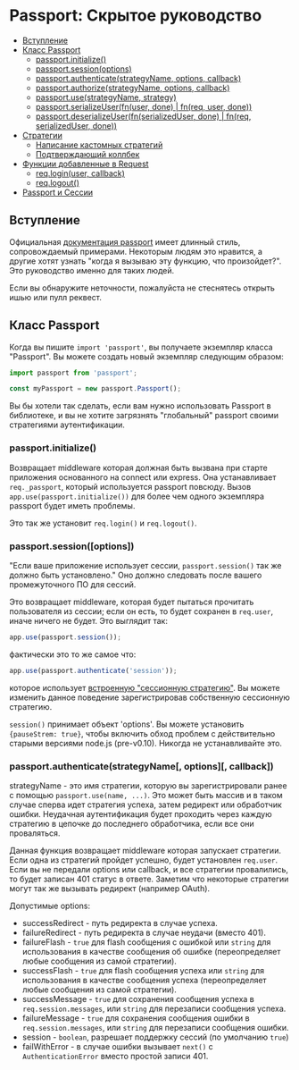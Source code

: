 # Passport: Скрытое руководство

* [Вступление](#вступление)
* [Класс Passport](#класс-passport)
  * [passport.initialize()](#passportinitialize)
  * [passport.session(options)](#passportsessionoptions)
  * [passport.authenticate(strategyName, options, callback)](#passportauthenticatestrategyname-options-callback)
  * [passport.authorize(strategyName, options, callback)](#passportauthorizestrategyname-options-callback)
  * [passport.use(strategyName, strategy)](#passportusestrategyname-strategy)
  * [passport.serializeUser(fn(user, done) | fn(req, user, done))](#passportserializeuserfnuser-done--fnreq-user-done)
  * [passport.deserializeUser(fn(serializedUser, done) | fn(req, serializedUser, done))](#passportdeserializeuserfnserializeduser-done--fnreq-serializeduser-done)
* [Стратегии](#strategies)
  * [Написание кастомных стратегий](#writing-custom-strategies)
  * [Подтверждающий коллбек](#verify-callback)
* [Функции добавленные в Request](#functions-added-to-the-request)
  * [req.login(user, callback)](#reqloginuser-callback)
  * [req.logout()](#reqlogout)
* [Passport и Сессии](#passport-and-sessions)

## Вступление

Официальная [документация passport](http://www.passportjs.org/docs/) имеет длинный стиль, сопровождаемый примерами. Некоторым людям это нравится, а другие хотят узнать "когда я вызываю эту функцию, что произойдет?". Это руководство именно для таких людей.

Если вы обнаружите неточности, пожалуйста не стеснятесь открыть ишью или пулл реквест.

## Класс Passport

Когда вы пишите `import 'passport'`, вы получаете экземпляр класса "Passport". Вы можете создать новый экземпляр следующим образом:

```js
import passport from 'passport';

const myPassport = new passport.Passport();
```

Вы бы хотели так сделать, если вам нужно использовать Passport в библиотеке, и вы не хотите загрязнять "глобальный" passport своими стратегиями аутентификации.

### passport.initialize()

Возвращает middleware которая должная быть вызвана при старте приложения основанного на connect или express. Она устанавливает `req._passport`, который используетcя passport повсюду. Вызов `app.use(passport.initialize())` для более чем одного экземпляра passport будет иметь проблемы.

Это так же установит `req.login()` и `req.logout()`.

### passport.session(\[options])

"Если ваше приложение использует сессии, `passport.session()` так же должно быть установлено." Оно должно следовать после вашего промежуточного ПО для сессий.

Это возвращает middleware, которая будет пытаться прочитать пользователя из сессии; если он есть, то будет сохранен в `req.user`, иначе ничего не будет. Это выглядит так:

```js
app.use(passport.session());
```

фактически это то же самое что:

```js
app.use(passport.authenticate('session'));
```

которое использует [встроенную "сессионную стратегию"](https://github.com/jaredhanson/passport/blob/2327a36e7c005ccc7134ad157b2f258b57aa0912/lib/strategies/session.js). Вы можете изменить данное поведение зарегистрировав собственную сессионную стратегию.

`session()` принимает объект 'options'. Вы можете установить `{pauseStrem: true}`, чтобы включить обход проблем с действительно старыми версиями node.js (pre-v0.10). Никогда не устанавливайте это.

### passport.authenticate(strategyName\[, options][, callback])

strategyName - это имя стратегии, которую вы зарегистрировали ранее с помощью `passport.use(name, ...)`. Это может быть массив и в таком случае сперва идет стратегия успеха, затем редирект или обработчик ошибки. Неудачная аутентификация будет проходить через каждую стратегию в цепочке до последнего обработчика, если все они проваляться.

Данная функция возвращает middleware которая запускает стратегии. Если одна из стратегий пройдет успешно, будет установлен `req.user`. Если вы не передали options или callback, и все стратегии провалились, то будет записан 401 статус в ответе. Заметим что некоторые стратегии могут так же вызывать редирект (например OAuth).

Допустимые options:
* successRedirect - путь редиректа в случае успеха.
* failureRedirect - путь редиректа в случае неудачи (вместо 401).
* failureFlash - `true` для flash сообщения с ошибкой или `string` для использования в качестве сообщения об ошибке (переопределяет любые сообщения из самой стратегии).
* successFlash - `true` для flash сообщения успеха или `string` для использования в качестве сообщения успеха (переопределяет любые сообщения из самой стратегии).
* successMessage - `true` для сохранения сообщения успеха в `req.session.messages`, или `string` для перезаписи сообщения успеха.
* failureMessage - `true` для сохранения сообщения ошибки в `req.session.messages`, или `string` для перезаписи сообщения ошибки.
* session - `boolean`, разрешает поддержку сессий (по умолчанию `true`)
* failWithError - в случае ошибки вызывает `next()` с `AuthenticationError` вместо простой записи 401.

